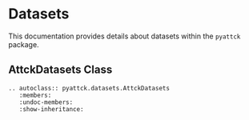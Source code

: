 # Datasets


This documentation provides details about datasets within the `pyattck` package.

## AttckDatasets Class

```eval_rst
.. autoclass:: pyattck.datasets.AttckDatasets
   :members:
   :undoc-members:
   :show-inheritance:
```
